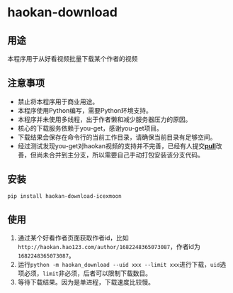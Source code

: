 # haokan-download

## 用途

本程序用于从好看视频批量下载某个作者的视频

## 注意事项

- 禁止将本程序用于商业用途。
- 本程序使用Python编写，需要Python环境支持。
- 本程序并未使用多线程，出于作者懒和减少服务器压力的原因。
- 核心的下载服务依赖于you-get，感谢you-get项目。
- 下载结果会保存在命令行的当前工作目录，请确保当前目录有足够空间。
- 经过测试发现you-get对haokan视频的支持并不完善，已经有人提交[**pull**](https://github.com/soimort/you-get/pull/2879)改善，但尚未合并到主分支，所以需要自己手动打包安装该分支代码。
  
## 安装

`pip install haokan-download-icexmoon`

## 使用

1. 通过某个好看作者页面获取作者id，比如`http://haokan.hao123.com/author/1682248365073087`，作者id为`1682248365073087`。
2. 运行`python -m haokan_download --uid xxx --limit xxx`进行下载，`uid`选项必须，`limit`非必须，后者可以限制下载数目。
3. 等待下载结果。因为是单进程，下载速度比较慢。